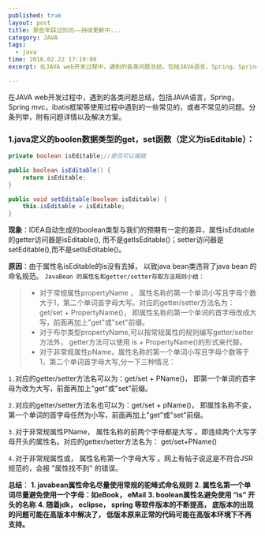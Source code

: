 ```yaml
---
published: true
layout: post
title: 那些年踩过的坑——持续更新中...
category: JAVA
tags: 
  - java
time: 2016.02.22 17:19:00
excerpt: 在JAVA web开发过程中，遇到的各类问题总结，包括JAVA语言，Spring，Spring mvc，ibatis框架等使用过程中遇到的一些常见的，或者不常见的问题。分条列举，附有问题详情以及解决方案。

---
```


在JAVA web开发过程中，遇到的各类问题总结，包括JAVA语言，Spring，Spring mvc，ibatis框架等使用过程中遇到的一些常见的，或者不常见的问题。分条列举，附有问题详情以及解决方案。

<!--more-->
### 1.java定义的boolen数据类型的get，set函数（定义为isEditable）：
```java
private boolean isEditable;//是否可以编辑

public boolean isEditable() {
    return isEditable;
}

public void setEditable(boolean isEditable) {
    this.isEditable = isEditable;
}
```
**现象**：IDEA自动生成的boolean类型与我们的预期有一定的差异，属性isEditable的getter访问器是isEditable(), 而不是getIsEditable()；setter访问器是setEditable(),而不是setIsEditable()。

**原因**：由于属性名isEditable的is没有去掉， 以致java bean类违背了java bean 的命名规范。
`JavaBean 的属性名和getter/setter存取方法规则小结：`
> * 对于常规属性propertyName ， 属性名称的第一个单词小写且字母个数大于1，第二个单词首字母大写。对应的getter/setter方法名为：get/set + PropertyName()， 即属性名称的第一个单词的首字母改成大写，前面再加上"get"或"set"前缀。
> * 对于布尔类型propertyName,可以按常规属性的规则编写getter/setter方法外， getter方法可以使用 is + PropertyName()的形式来代替。
> * 对于非常规属性pName，属性名称的第一个单词小写且字母个数等于1，第二个单词首字母大写,分一下三种情况：

`1.`对应的getter/setter方法名可以为：get/set + PName()， 即第一个单词的首字母为改为大写，前面再加上"get"或"set"前缀。

`2.`对应的getter/setter方法名也可以为：get/set + pName()， 即属性名称不变，第一个单词的首字母任然为小写，前面再加上"get"或"set"前缀。

`3.`对于非常规属性PName， 属性名称的前两个字母都是大写  。即连续两个大写字母开头的属性名。对应的getter/setter方法名为： get/set+PName()

`4.`对于非常规属性<Property>或<PropertyName>， 属性名称第一个字母大写 。网上有帖子说这是不符合JSR规范的，会报 "属性找不到" 的错误。

**总结**：
**1. javabean属性命名尽量使用常规的驼峰式命名规则**
**2. 属性名第一个单词尽量避免使用一个字母：如eBook， eMail**
**3. boolean属性名避免使用 “is” 开头的名称**
**4. 随着jdk， eclipse， spring 等软件版本的不断提高， 底版本的出现的问题可能在高版本中解决了， 低版本原来正常的代码可能在高版本环境下不再支持。**
